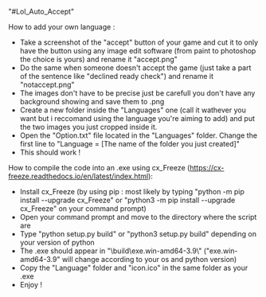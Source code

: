 "#Lol_Auto_Accept" 


How to add your own language :
- Take a screenshot of the "accept" button of your game and cut it to only have the button using any image edit software (from paint to photoshop the choice is yours) and rename it "accept.png"
- Do the same when someone doesn't accept the game (just take a part of the sentence like "declined ready check") and rename it "notaccept.png"
- The images don't have to be precise just be carefull you don't have any background showing and save them to .png
- Create a new folder inside the "Languages" one (call it wathever you want but i reccomand using the language you're aiming to add) and put the two images you just cropped inside it.
- Open the "Option.txt" file located in the "Languages" folder. Change the first line to "Language = [The name of the folder you just created]"
- This should work !


How to compile the code into an .exe using cx_Freeze (https://cx-freeze.readthedocs.io/en/latest/index.html): 
- Install cx_Freeze (by using pip : most likely by typing "python -m pip install --upgrade cx_Freeze" or "python3 -m pip install --upgrade cx_Freeze" on your command prompt) 
- Open your command prompt and move to the directory where the script are
- Type "python setup.py build" or "python3 setup.py build" depending on your version of python
- The .exe should appear in "\build\exe.win-amd64-3.9\\" ("exe.win-amd64-3.9" will change according to your os and python version)
- Copy the "Language" folder and "icon.ico" in the same folder as your .exe
- Enjoy !
